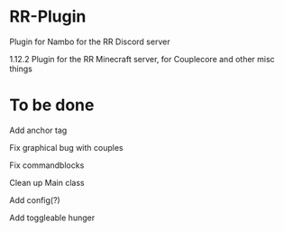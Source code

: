 # RR-Plugin
Plugin for Nambo for the RR Discord server

1.12.2 Plugin for the RR Minecraft server, for Couplecore and other misc things

# To be done

Add anchor tag

Fix graphical bug with couples

Fix commandblocks

Clean up Main class

Add config(?)

Add toggleable hunger
